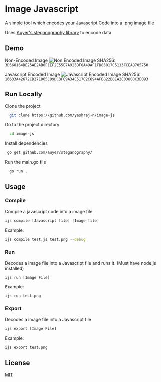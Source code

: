 # Image Javascript
A simple tool which encodes your Javascript Code into a .png image file

Uses [Auyer's steganography library](https://github.com/auyer/steganography/) to encode data



## Demo
Non-Encoded Image
![Non Encoded Image](https://i.imgur.com/9CjvCAT.png)
SHA256: `3D568164DE25AE2AB8F1EF2E55E7A925BF0A49AF1FD85817C5113FCEA8705750`

Javascript Encoded Image
![Javascript Encoded Image](https://i.imgur.com/DbMcEM0.png)
SHA256: `16633A42672CD271865C99DC3FC9A34E517C2C694AFB822B0EA2C03808C3B093`



## Run Locally

Clone the project

```bash
  git clone https://github.com/yashraj-n/image-js
```

Go to the project directory

```bash
  cd image-js
```

Install dependencies

```bash
 go get github.com/auyer/steganography/
```

Run the main.go file

```bash
  go run .
```


## Usage

### Compile
Compile a javascript code into a image file

```bash
ijs compile [Javascript file] [Image file]
```

Example:
```bash
ijs compile test.js test.png --debug
```

### Run
Decodes a image file into a Javascript file and runs it. (Must have node.js installed)
```bash
ijs run [Image File]
```

Example:
```bash
ijs run test.png
```

### Export
Decodes a image file into a Javascript file
```bash
ijs export [Image File]
```

Example:
```bash
ijs export test.png
```


## License

[MIT](https://choosealicense.com/licenses/mit/)

